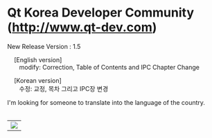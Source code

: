 # Qt Korea Developer Community (http://www.qt-dev.com)


New Release Version : 1.5 

&nbsp;&nbsp;&nbsp; [English version] <br>
&nbsp;&nbsp;&nbsp;&nbsp;&nbsp;&nbsp; modify: Correction, Table of Contents and IPC Chapter Change <br>

&nbsp;&nbsp;&nbsp; [Korean version] <br>
&nbsp;&nbsp;&nbsp;&nbsp;&nbsp;&nbsp; 수정: 교정, 목차 그리고 IPC장 변경<br>

I'm looking for someone to translate into the language of the country. <br><br>

<table border=0>
  <tr>
    <td>
    <a href="http://www.incubic-corp.com/sub/edu/edu_sub01.php?sel=1" target="_blank">
    <img src=http://www.qt-dev.com/skin_board/k_build_home/b_img_add/qt-dev_edu_banner_incubic.jpg></a>
    </td>
  </tr>
</table>

